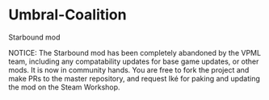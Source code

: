 # Umbral-Coalition
Starbound mod

NOTICE: The Starbound mod has been completely abandoned by the VPML team, including any compatability updates for base game updates, or other mods. It is now in community hands. You are free to fork the project and make PRs to the master repository, and request Iké for paking and updating the mod on the Steam Workshop.
